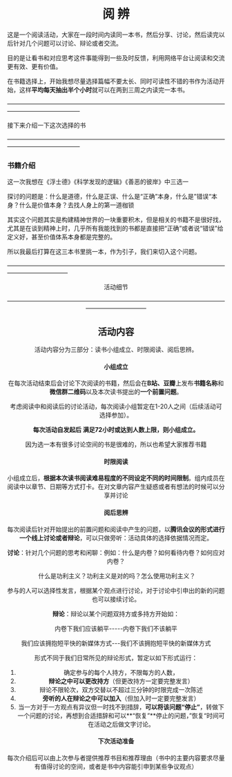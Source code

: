 <center><h1>
    阅 辨
</center>
这是一个阅读活动，大家在一段时间内读同一本书，然后分享、讨论，然后读完以后针对几个问题可以讨论、辩论或者交流。

目的是让看书和对应思考这件事能得到一些及时反馈，利用网络平台让阅读和交流更有效、更有价值。

在书籍选择上，开始我想尽量选择篇幅不要太长、同时可读性不错的书作为活动开始，这样**平均每天抽出半个小时**就可以在两到三周之内读完一本书。



————————————————————————————————————————————————

接下来介绍一下这次选择的书

————————————————————————————————————————————————



### 书籍介绍

这一次我想在《浮士德》《科学发现的逻辑》《善恶的彼岸》中三选一

探讨的问题是：什么是道德，什么是正误、什么是“正确”本身，什么是”错误“本身？什么是价值本身？去找人身上的第一道枷锁

其实这个问题其实是构建精神世界的一块重要积木，但是相关的书籍不是很好找，尤其是在谈到精神上时，几乎所有我能找到的书都是直接把“正确”或者说“错误”给定义好，甚至价值体系本身都是完整的。

所以我最后打算在这三本书里挑一本，作为引子，我们来切入这个问题。





——————————————————————————————————————————————

<center>活动细节

——————————————————————————————————————————————

## 活动内容

活动内容分为三部分：读书小组成立、时限阅读、阅后思辨。

#### 小组成立

在每次活动结束后会讨论下次阅读的书籍，然后会在**B站、豆瓣**上发布**书籍名称**和**微信群二维码**以及本次读书提出的**一个前置问题**。

考虑阅读中和阅读后的讨论活动，每次阅读小组暂定在1-20人之间（后续活动可选择参加）。

**每次活动自发起后 满足72小时或达到人数上限，则小组成立。**

因为选一本有很多讨论空间的书是很难的，所以也希望大家推荐书籍 

#### 时限阅读

小组成立后，**根据本次读书阅读难易程度的不同设定不同的时间限制**。组内成员在阅读中以章节、日期等方式打卡。在对文章内容产生疑惑或者有想法的时候可以分享并讨论

#### 阅后思辨

每次阅读后针对开始提出的前置问题和阅读中产生的问题，以**腾讯会议的形式进行一个线上讨论或者辩论**，可以只做旁听：活动具体的选择依据情况而定。

**讨论**：针对几个问题的思考和闲聊：例如：什么是内卷？如何看待内卷？如何应对内卷？

​																			什么是功利主义？功利主义是对的吗？怎么使用功利主义？

​								参与的人可以选择性发言，根据某个观点进行讨论，对于讨论中引申出的新的问题也可以接续讨论。

**辩论**：辩论以某个问题双持方或多持方开始如：

内卷下我们应该躺平-----内卷下我们不该躺平

我们应该拥抱短平快的新媒体方式---我们不该拥抱短平快的新媒体方式

形式不同于我们日常所见的辩论形式，暂定以如下形式运行：

1. 确定参与的每个人持方，不限每方的人数，
2. **辩论之中可以更改持方**（但更改持方一定要完整发言）
3. 辩论不限轮次，双方交替以不超过三分钟的时限完成一次陈述
4. **旁听的人在辩论之中可以加入**（但加入时一定要完整发言）
5. 当一方对于一方观点有异议但一时找不到措辞，**可以将该问题“停止”**，转做下一个问题的讨论，再想到合适措辞和可以**“恢复”**停止的问题，”恢复“时间可在活动之后做文字讨论。

#### 下次活动准备

每次介绍后可以由上次参与者提供推荐书目和推荐理由（书中的主要内容要求尽量有值得讨论的空间，或者是书中内容能引申到某些争议观点）

